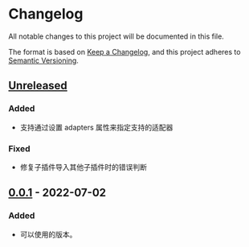 # Changelog

All notable changes to this project will be documented in this file.

The format is based on [Keep a Changelog](https://keepachangelog.com/zh-CN/1.0.0/),
and this project adheres to [Semantic Versioning](https://semver.org/lang/zh-CN/spec/v2.0.0.html).

## [Unreleased]

### Added

- 支持通过设置 adapters 属性来指定支持的适配器

### Fixed

- 修复子插件导入其他子插件时的错误判断

## [0.0.1] - 2022-07-02

### Added

- 可以使用的版本。

[unreleased]: https://github.com/he0119/nonebot-plugin-treehelp/compare/v0.0.1...HEAD
[0.0.1]: https://github.com/he0119/nonebot-plugin-treehelp/releases/tag/v0.0.1
